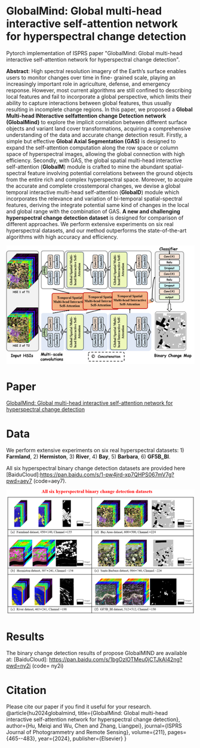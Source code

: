 # GlobalMind: Global multi-head interactive self-attention network for hyperspectral change detection
Pytorch implementation of ISPRS paper "GlobalMind: Global multi-head interactive self-attention network for hyperspectral change detection".

**Abstract**: High spectral resolution imagery of the Earth’s surface enables users to monitor changes over time in fine- grained scale, playing an increasingly important role in agriculture, defense, and emergency response. However, most current algorithms are still confined to describing local features and fail to incorporate a global perspective, which limits their ability to capture interactions between global features, thus usually resulting in incomplete change regions. In this paper, we proposed a **Global Multi-head INteractive selfattention change Detection network (GlobalMind)** to explore the implicit correlation between different surface objects and variant land cover transformations, acquiring a comprehensive understanding of the data and accurate change detection result. Firstly, a simple but effective **Global Axial Segmentation (GAS)** is designed to expand the self-attention computation along the row space or column space of hyperspectral images, allowing the global connection with high efficiency. Secondly, with GAS, the global spatial multi-head interactive self-attention (**GlobalM**) module is crafted to mine the abundant spatial-spectral feature involving potential correlations between the ground objects from the entire rich and complex hyperspectral space. Moreover, to acquire the accurate and complete crosstemporal changes, we devise a global temporal interactive multi-head self-attention (**GlobalD**) module which incorporates the relevance and variation of bi-temporal spatial-spectral features, deriving the integrate potential same kind of changes in the local and global range with the combination of GAS. **A new and challenging hyperspectral change detection dataset** is designed for comparison of different approaches. We perform extensive experiments on six real hyperspectral datasets, and our method outperforms the state-of-the-art algorithms with high accuracy and efficiency. 

![image](https://github.com/meiqihu/GlobalMind/blob/main/GlobalMind.png)
# Paper
[GlobalMind: Global multi-head interactive self-attention network for hyperspectral change detection](https://www.sciencedirect.com/science/article/pii/S0924271624001539)

# Data
We perform extensive experiments on six real hyperspectral datasets: 1) **Farmland**,  2) **Hermiston**, 3) **River**,  4) **Bay**,  5) **Barbara**,  6) **GF5B_BI**.

All six hyperspectral binary change detection datasets are provided here [BaiduCloud]:https://pan.baidu.com/s/1-pw4jrd-xp7QHPS067mV7g?pwd=aey7 (code=aey7).

![image](https://github.com/meiqihu/GlobalMind/blob/main/DatasetOfHyperspectralBCD.png)

# Results
The binary change detection results of propose GlobalMIND are available at: [BaiduCloud]: https://pan.baidu.com/s/1bgOzlOTMeu0jCTJkAl42ng?pwd=ny2i (code= ny2i)

# Citation

Please cite our paper if you find it useful for your research.
@article{hu2024globalmind,
  title={GlobalMind: Global multi-head interactive self-attention network for hyperspectral change detection},
  author={Hu, Meiqi and Wu, Chen and Zhang, Liangpei},
  journal={ISPRS Journal of Photogrammetry and Remote Sensing},
  volume={211},
  pages={465--483},
  year={2024},
  publisher={Elsevier}
}
